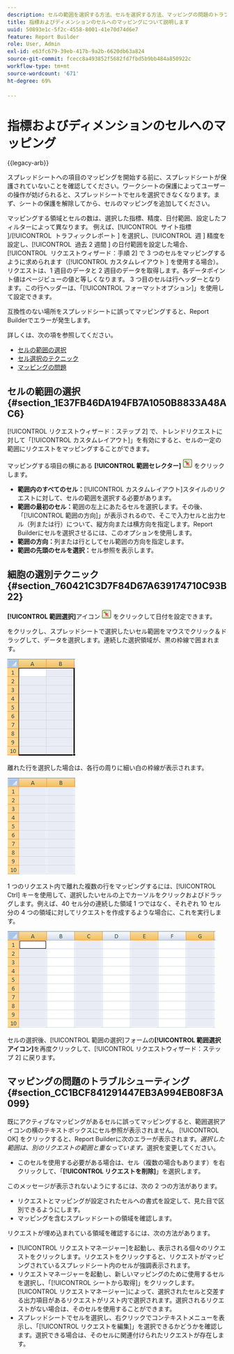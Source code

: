 ```yaml
---
description: セルの範囲を選択する方法、セルを選択する方法、マッピングの問題のトラブルシューティングについて説明します。
title: 指標およびディメンションのセルへのマッピングについて説明します
uuid: 50893e1c-5f2c-4558-8001-41e70d74d6e7
feature: Report Builder
role: User, Admin
exl-id: e63fc679-39eb-417b-9a2b-6620db63a824
source-git-commit: fcecc8a493852f5682fd7fbd5b9bb484a850922c
workflow-type: tm+mt
source-wordcount: '671'
ht-degree: 69%

---
```


# 指標およびディメンションのセルへのマッピング

{{legacy-arb}}

スプレッドシートへの項目のマッピングを開始する前に、スプレッドシートが保護されていないことを確認してください。ワークシートの保護によってユーザーの操作が妨げられると、スプレッドシートでセルを選択できなくなります。まず、シートの保護を解除してから、セルのマッピングを追加してください。

マッピングする領域とセルの数は、選択した指標、精度、日付範囲、設定したフィルターによって異なります。 例えば、[!UICONTROL &#x200B; サイト指標 &#x200B;]/[!UICONTROL &#x200B; トラフィックレポート &#x200B;] を選択し、[!UICONTROL &#x200B; 週 &#x200B;] 精度を設定し、[!UICONTROL &#x200B; 過去 2 週間 &#x200B;] の日付範囲を設定した場合、[!UICONTROL &#x200B; リクエストウィザード：手順 2] で 3 つのセルをマッピングするように求められます（[!UICONTROL &#x200B; カスタムレイアウト &#x200B;] を使用する場合）。 リクエストは、1 週目のデータと 2 週目のデータを取得します。各データポイント値はページビューの値と等しくなります。 3 つ目のセルは行ヘッダーとなります。この行ヘッダーは、「[!UICONTROL フォーマットオプション]」を使用して設定できます。

互換性のない場所をスプレッドシートに誤ってマッピングすると、Report Builderでエラーが発生します。

詳しくは、次の項を参照してください。

* [セルの範囲の選択 ](/help/analyze/legacy-report-builder/layout/map-metrics-and-dimensions-to-cells.md#section_1E37FB46DA194FB7A1050B8833A48AC6)
* [セル選択のテクニック ](/help/analyze/legacy-report-builder/layout/map-metrics-and-dimensions-to-cells.md#section_760421C3D7F84D67A639174710C93B22)
* [マッピングの問題](/help/analyze/legacy-report-builder/layout/map-metrics-and-dimensions-to-cells.md#section_CC1BCF841291447EB3A994EB08F3A099)

## セルの範囲の選択 {#section_1E37FB46DA194FB7A1050B8833A48AC6}

[!UICONTROL リクエストウィザード：ステップ 2] で、トレンドリクエストに対して「[!UICONTROL カスタムレイアウト]」を有効にすると、セルの一定の範囲にリクエストをマッピングすることができます。

マッピングする項目の横にある **[!UICONTROL 範囲セレクター]** ![select_cell_icon.png](assets/select_cell_icon.png) をクリックします。

* **範囲内のすべてのセル：**&#x200B;[!UICONTROL カスタムレイアウト]スタイルのリクエストに対して、セルの範囲を選択する必要があります。
* **範囲の最初のセル：**&#x200B;範囲の左上にあたるセルを選択します。その後、「[!UICONTROL 範囲の方向]」が表示されるので、そこで入力セルと出力セル（列または行）について、縦方向または横方向を指定します。Report Builderにセルを選択させるには、このオプションを使用します。
* **範囲の方向：**&#x200B;列または行としてセル範囲の方向を指定します。
* **範囲の先頭のセルを選択：**&#x200B;セル参照を表示します。

## 細胞の選別テクニック {#section_760421C3D7F84D67A639174710C93B22}

**[!UICONTROL 範囲選択]**&#x200B;アイコン ![select_cell_icon.png](assets/select_cell_icon.png) をクリックして日付を設定できます。

 をクリックし、スプレッドシートで選択したいセル範囲をマウスでクリック＆ドラッグして、データを選択します。連続した選択領域が、黒の枠線で囲まれます。

![](assets/twenty_cells.gif)

離れた行を選択した場合は、各行の周りに細い白の枠線が表示されます。

![](assets/twoXten_cells_highlighted.gif)

1 つのリクエスト内で離れた複数の行をマッピングするには、[!UICONTROL Ctrl] キーを使用して、選択したいセルの上でカーソルをクリックおよびドラッグします。例えば、40 セル分の連続した領域 1 つではなく、それぞれ 10 セル分の 4 つの領域に対してリクエストを作成するような場合に、これを実行します。

![](assets/map4.png)

セルの選択後、[!UICONTROL 範囲の選択]フォームの&#x200B;**[!UICONTROL 範囲選択アイコン]**&#x200B;を再度クリックして、[!UICONTROL リクエストウィザード：ステップ 2] に戻ります。

## マッピングの問題のトラブルシューティング{#section_CC1BCF841291447EB3A994EB08F3A099}

既にアクティブなマッピングがあるセルに誤ってマッピングすると、範囲選択アイコンの横のテキストボックスにセル参照が表示されません。 [!UICONTROL OK] をクリックすると、Report Builderに次のエラーが表示されます。*選択した範囲は、別のリクエストの範囲と重なっています。*&#x200B;選択を変更してください。

* このセルを使用する必要がある場合は、セル（複数の場合もあります）を右クリックして、「**[!UICONTROL リクエストを削除]**」を選択します。

このメッセージが表示されないようにするには、次の 2 つの方法があります。

* リクエストとマッピングが設定されたセルへの書式を設定して、見た目で区別できるようにします。
* マッピングを含むスプレッドシートの領域を確認します。

リクエストが埋め込まれている領域を確認するには、次の方法があります。

* [!UICONTROL リクエストマネージャー]を起動し、表示される個々のリクエストをクリックします。リクエストをクリックすると、リクエストがマッピングされているスプレッドシート内のセルが強調表示されます。
* リクエストマネージャーを起動し、新しいマッピングのために使用するセルを選択し、「[!UICONTROL シートから取得]」をクリックします。[!UICONTROL リクエストマネージャー]によって、選択されたセルと交差する出力項目があるリクエストがリスト内で選択されます。選択されるリクエストがない場合は、そのセルを使用することができます。
* スプレッドシートでセルを選択し、右クリックでコンテキストメニューを表示し、「[!UICONTROL リクエストを編集]」を選択できるかどうかを確認します。選択できる場合は、そのセルに関連付けられたリクエストが存在します。
